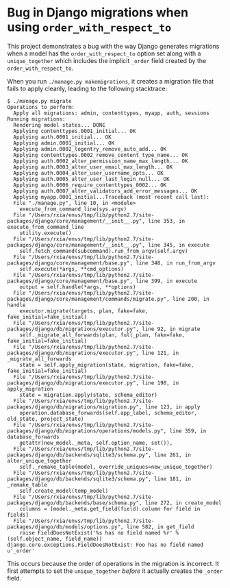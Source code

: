 # Bug in Django migrations when using `order_with_respect_to`

This project demonstrates a bug with the way Django generates migrations when a
model has the `order_with_respect_to` option set along with a `unique_together`
which includes the implicit `_order` field created by the
`order_with_respect_to`.

When you run `./manage.py makemigrations`, it creates a migration file that
fails to apply cleanly, leading to the following stacktrace:


```pytb
$ ./manage.py migrate
Operations to perform:
  Apply all migrations: admin, contenttypes, myapp, auth, sessions
Running migrations:
  Rendering model states... DONE
  Applying contenttypes.0001_initial... OK
  Applying auth.0001_initial... OK
  Applying admin.0001_initial... OK
  Applying admin.0002_logentry_remove_auto_add... OK
  Applying contenttypes.0002_remove_content_type_name... OK
  Applying auth.0002_alter_permission_name_max_length... OK
  Applying auth.0003_alter_user_email_max_length... OK
  Applying auth.0004_alter_user_username_opts... OK
  Applying auth.0005_alter_user_last_login_null... OK
  Applying auth.0006_require_contenttypes_0002... OK
  Applying auth.0007_alter_validators_add_error_messages... OK
  Applying myapp.0001_initial...Traceback (most recent call last):
  File "./manage.py", line 10, in <module>
    execute_from_command_line(sys.argv)
  File "/Users/rxia/envs/tmp/lib/python2.7/site-packages/django/core/management/__init__.py", line 353, in execute_from_command_line
    utility.execute()
  File "/Users/rxia/envs/tmp/lib/python2.7/site-packages/django/core/management/__init__.py", line 345, in execute
    self.fetch_command(subcommand).run_from_argv(self.argv)
  File "/Users/rxia/envs/tmp/lib/python2.7/site-packages/django/core/management/base.py", line 348, in run_from_argv
    self.execute(*args, **cmd_options)
  File "/Users/rxia/envs/tmp/lib/python2.7/site-packages/django/core/management/base.py", line 399, in execute
    output = self.handle(*args, **options)
  File "/Users/rxia/envs/tmp/lib/python2.7/site-packages/django/core/management/commands/migrate.py", line 200, in handle
    executor.migrate(targets, plan, fake=fake, fake_initial=fake_initial)
  File "/Users/rxia/envs/tmp/lib/python2.7/site-packages/django/db/migrations/executor.py", line 92, in migrate
    self._migrate_all_forwards(plan, full_plan, fake=fake, fake_initial=fake_initial)
  File "/Users/rxia/envs/tmp/lib/python2.7/site-packages/django/db/migrations/executor.py", line 121, in _migrate_all_forwards
    state = self.apply_migration(state, migration, fake=fake, fake_initial=fake_initial)
  File "/Users/rxia/envs/tmp/lib/python2.7/site-packages/django/db/migrations/executor.py", line 198, in apply_migration
    state = migration.apply(state, schema_editor)
  File "/Users/rxia/envs/tmp/lib/python2.7/site-packages/django/db/migrations/migration.py", line 123, in apply
    operation.database_forwards(self.app_label, schema_editor, old_state, project_state)
  File "/Users/rxia/envs/tmp/lib/python2.7/site-packages/django/db/migrations/operations/models.py", line 359, in database_forwards
    getattr(new_model._meta, self.option_name, set()),
  File "/Users/rxia/envs/tmp/lib/python2.7/site-packages/django/db/backends/sqlite3/schema.py", line 261, in alter_unique_together
    self._remake_table(model, override_uniques=new_unique_together)
  File "/Users/rxia/envs/tmp/lib/python2.7/site-packages/django/db/backends/sqlite3/schema.py", line 181, in _remake_table
    self.create_model(temp_model)
  File "/Users/rxia/envs/tmp/lib/python2.7/site-packages/django/db/backends/base/schema.py", line 272, in create_model
    columns = [model._meta.get_field(field).column for field in fields]
  File "/Users/rxia/envs/tmp/lib/python2.7/site-packages/django/db/models/options.py", line 582, in get_field
    raise FieldDoesNotExist('%s has no field named %r' % (self.object_name, field_name))
django.core.exceptions.FieldDoesNotExist: Foo has no field named u'_order'
```

This occurs because the order of operations in the migration is incorrect. It
first attempts to set the `unique_together` *before* it actually creates the
`_order` field.
